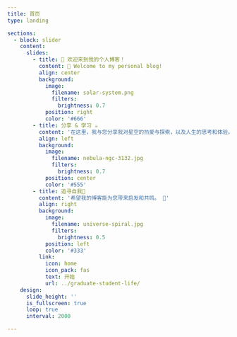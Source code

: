 ```yaml
---
title: 首页
type: landing

sections:
  - block: slider
    content:
      slides:
        - title: 👋 欢迎来到我的个人博客！
          content: 👋 Welcome to my personal blog!
          align: center
          background:
            image:
              filename: solar-system.png
              filters:
                brightness: 0.7
            position: right
            color: '#666'
        - title: 分享 & 学习 ☕️
          content: '在这里，我与您分享我对星空的热爱与探索，以及人生的思考和体验。'
          align: left
          background:
            image:
              filename: nebula-ngc-3132.jpg
              filters:
                brightness: 0.7
            position: center
            color: '#555'
        - title: 追寻自我🤔
          content: '希望我的博客能为您带来启发和共鸣。 🌟'
          align: right
          background:
            image:
              filename: universe-spiral.jpg
              filters:
                brightness: 0.5
            position: left
            color: '#333'
          link:
            icon: home
            icon_pack: fas
            text: 开始
            url: ../graduate-student-life/
    design:
      slide_height: ''
      is_fullscreen: true
      loop: true
      interval: 2000

---
```


